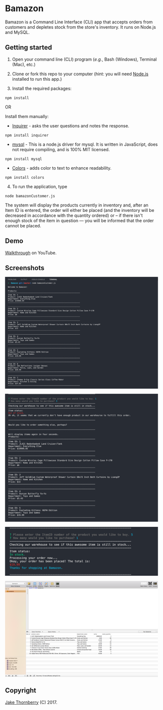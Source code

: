 # Bamazon
Bamazon is a Command Line Interface (CLI) app that accepts orders from customers and depletes stock from the store's inventory. It runs on Node.js and MySQL. 

## Getting started

1. Open your command line (CLI) program (*e.g.*, Bash (Windows), Terminal (Mac), etc.)

2. Clone or fork this repo to your computer (hint: you will need [Node.js](https://nodejs.org/en/download/) installed to run this app.)

3. Install the required packages:
```
npm install
```

OR

Install them manually:

   * [Inquirer](https://www.npmjs.com/package/inquirer) - asks the user questions and notes the response.
   ````
   npm install inquirer
   ````
   * [mysql](https://www.npmjs.com/package/mysql) -
   This is a node.js driver for mysql. It is written in JavaScript, does not require compiling, and is 100% MIT licensed.
   ````
   npm install mysql
   ````
   * [Colors](https://www.npmjs.com/package/colors) - adds color to text to enhance readability.
   ````
   npm install colors
   ````
4. To run the application, type 
```
node bamazonCustomer.js
```
The system will display the products currently in inventory and, after an Item ID is entered, the order will either be placed (and the inventory will be decreased in accordance with the quantity ordered) or – if there isn't enough stock of the item in question — you will be informed that the order cannot be placed. 

## Demo

[Walkthrough](https://youtu.be/CUhP7hABPhg) on YouTube.

## Screenshots

![Customer Experience](images/bamazon-01.png)

![Customer Experience](images/bamazon-02.png)

![Customer Experience](images/bamazon-03.png)

![Customer Experience](images/bamazon-04.png)

## Copyright

[Jake Thornberry](http://www.jakethornberry.net) (C) 2017.


